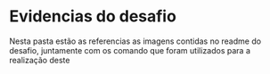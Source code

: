# Evidencias do desafio
Nesta pasta estão as referencias  as imagens contidas no readme do desafio, juntamente com os comando que foram utilizados para a realização deste 


 
